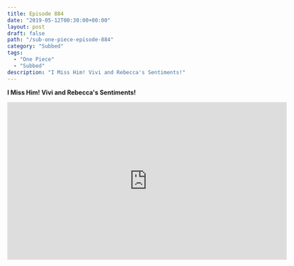 ```yaml
---
title: Episode 884
date: "2019-05-12T00:30:00+00:00"
layout: post
draft: false
path: "/sub-one-piece-episode-884"
category: "Subbed"
tags:
  - "One Piece"
  - "Subbed"
description: "I Miss Him! Vivi and Rebecca's Sentiments!"
---
```


**I Miss Him! Vivi and Rebecca's Sentiments!**

<iframe width="640" height="360" src="https://www.rapidvideo.com/e/G6FRPHFTXP" frameborder="0" marginwidth=0 marginheight=0 scrolling=no allowfullscreen></iframe>


